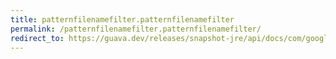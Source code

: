 ```yaml
---
title: patternfilenamefilter.patternfilenamefilter
permalink: /patternfilenamefilter.patternfilenamefilter/
redirect_to: https://guava.dev/releases/snapshot-jre/api/docs/com/google/common/io/PatternFilenameFilter.html#PatternFilenameFilter-java.lang.String-
---
```

